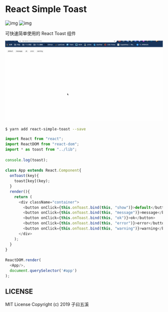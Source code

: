 # React Simple Toast

![img](https://img.shields.io/github/license/icepy/react-simple-toast.svg) ![img](https://img.shields.io/github/last-commit/icepy/react-simple-toast.svg)

可快速简单使用的 React Toast 组件

![img](./toast.gif)

```bash
$ yarn add react-simple-toast --save
```

```javascript
import React from "react";
import ReactDOM from "react-dom";
import * as toast from "../lib";

console.log(toast);

class App extends React.Component{
  onToast(key){
    toast[key](key);
  }
  render(){
    return (
      <div className="container">
        <button onClick={this.onToast.bind(this, "show")}>default</button>
        <button onClick={this.onToast.bind(this, "message")}>message</button>
        <button onClick={this.onToast.bind(this, "ok")}>ok</button>
        <button onClick={this.onToast.bind(this, "error")}>error</button>
        <button onClick={this.onToast.bind(this, "warning")}>warning</button>
      </div>
    );
  }
}

ReactDOM.render(
  <App/>,
  document.querySelector('#app')
);
```

## LICENSE

MIT License Copyright (c) 2019 子曰五溪